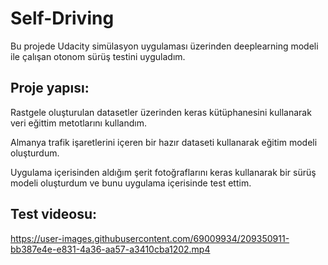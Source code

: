 # Self-Driving

Bu projede Udacity simülasyon uygulaması üzerinden deeplearning modeli ile çalışan otonom sürüş testini uyguladım.

## Proje yapısı:
 
Rastgele oluşturulan datasetler üzerinden keras kütüphanesini kullanarak veri eğittim metotlarını kullandım.

Almanya trafik işaretlerini içeren bir hazır dataseti kullanarak eğitim modeli oluşturdum.

Uygulama içerisinden aldığım şerit fotoğraflarını keras kullanarak bir sürüş modeli oluşturdum ve bunu uygulama içerisinde test ettim.



## Test videosu:
https://user-images.githubusercontent.com/69009934/209350911-bb387e4e-e831-4a36-aa57-a3410cba1202.mp4


